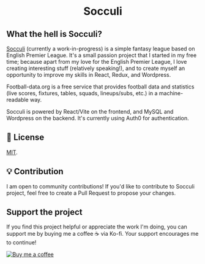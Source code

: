<h1 align="center">Socculi</h1> 

## What the hell is Socculi?

[Socculi](https://socculi.com) (currently a work-in-progress) is a simple fantasy league based on English Premier League. It's a small passion project that I started in my free time; because apart from my love for the English Premier League, I love creating interesting stuff (relatively speaking!), and to create myself an opportunity to improve my skills in React, Redux, and Wordpress.

Football-data.org is a free service that provides football data and statistics (live scores, fixtures, tables, squads, lineups/subs, etc.) in a machine-readable way.

Socculi is powered by React/Vite on the frontend, and MySQL and Wordpress on the backend. It's currently using Auth0 for authentication.


## 🔑 License

[MIT](LICENSE).

## 💡 Contribution

I am open to community contributions! If you'd like to contribute to Socculi project, feel free to create a Pull Request to propose your changes. 

## Support the project

If you find this project helpful or appreciate the work I'm doing, you can support me by buying me a coffee ☕️ via Ko-fi. Your support encourages me to continue!

[![Buy me a coffee](https://img.shields.io/badge/Support%20us%20on-Ko--fi-FF5E5B?style=flat-square&logo=kofi&logoColor=white)](https://ko-fi.com/shazish)


